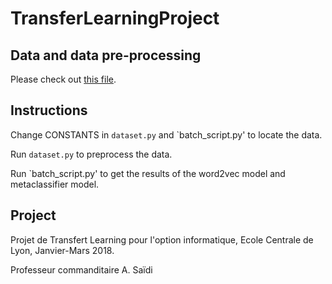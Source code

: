 # TransferLearningProject

## Data and data pre-processing
Please check out [this file](./data/Readme.md).


## Instructions
Change CONSTANTS in `dataset.py` and `batch_script.py' to locate the data.

Run `dataset.py` to preprocess the data.

Run `batch_script.py' to get the results of the word2vec model and metaclassifier model.

## Project
Projet de Transfert Learning pour l'option informatique, Ecole Centrale de Lyon, Janvier-Mars 2018.

Professeur commanditaire A. Saïdi
